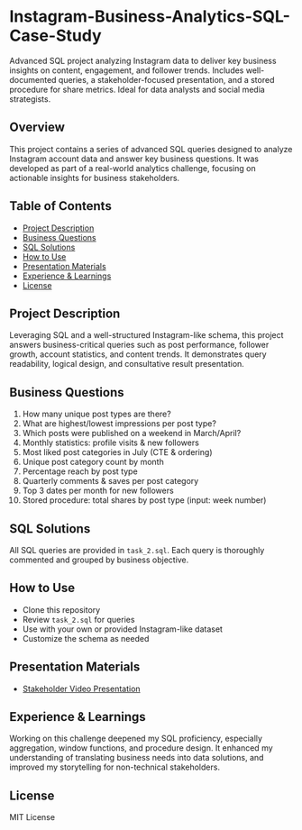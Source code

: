 # Instagram-Business-Analytics-SQL-Case-Study
Advanced SQL project analyzing Instagram data to deliver key business insights on content, engagement, and follower trends. Includes well-documented queries, a stakeholder-focused presentation, and a stored procedure for share metrics. Ideal for data analysts and social media strategists.

## Overview
This project contains a series of advanced SQL queries designed to analyze Instagram account data and answer key business questions. It was developed as part of a real-world analytics challenge, focusing on actionable insights for business stakeholders.

## Table of Contents
- [Project Description](#project-description)
- [Business Questions](#business-questions)
- [SQL Solutions](#sql-solutions)
- [How to Use](#how-to-use)
- [Presentation Materials](#presentation-materials)
- [Experience & Learnings](#experience--learnings)
- [License](#license)

## Project Description
Leveraging SQL and a well-structured Instagram-like schema, this project answers business-critical queries such as post performance, follower growth, account statistics, and content trends. It demonstrates query readability, logical design, and consultative result presentation.

## Business Questions
1. How many unique post types are there?
2. What are highest/lowest impressions per post type?
3. Which posts were published on a weekend in March/April?
4. Monthly statistics: profile visits & new followers
5. Most liked post categories in July (CTE & ordering)
6. Unique post category count by month
7. Percentage reach by post type
8. Quarterly comments & saves per post category
9. Top 3 dates per month for new followers
10. Stored procedure: total shares by post type (input: week number)

## SQL Solutions
All SQL queries are provided in `task_2.sql`. Each query is thoroughly commented and grouped by business objective.

## How to Use
- Clone this repository
- Review `task_2.sql` for queries
- Use with your own or provided Instagram-like dataset
- Customize the schema as needed

## Presentation Materials
- [Stakeholder Video Presentation](LINK_TO_VIDEO)

## Experience & Learnings
Working on this challenge deepened my SQL proficiency, especially aggregation, window functions, and procedure design. It enhanced my understanding of translating business needs into data solutions, and improved my storytelling for non-technical stakeholders.

## License
MIT License

